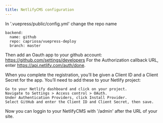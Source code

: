 ```yaml
---
title: NetlifyCMS configuration
---
```

In '.vuepress/public/config.yml' change the repo name

```
backend:
  name: github
  repo: capriosa/vuepress-deploy
  branch: master
```
Then add an Oauth app to your github account: https://github.com/settings/developers
For the Authorization callback URL, enter https://api.netlify.com/auth/done.

When you complete the registration, you’ll be given a Client ID and a Client Secret for the app. You’ll need to add these to your Netlify project:

    Go to your Netlify dashboard and click on your project.
    Navigate to Settings > Access control > OAuth.
    Under Authentication Providers, click Install Provider.
    Select GitHub and enter the Client ID and Client Secret, then save.

Now you can loggin to your NetlifyCMS with '/admin' after the URL of your site.

